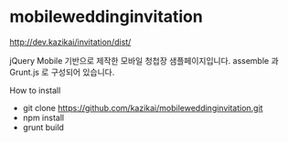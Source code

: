mobileweddinginvitation
=======================
http://dev.kazikai/invitation/dist/

jQuery Mobile 기반으로 제작한 모바일 청첩장 샘플페이지입니다.
assemble 과 Grunt.js 로 구성되어 있습니다.

How to install
- git clone https://github.com/kazikai/mobileweddinginvitation.git
- npm install
- grunt build


